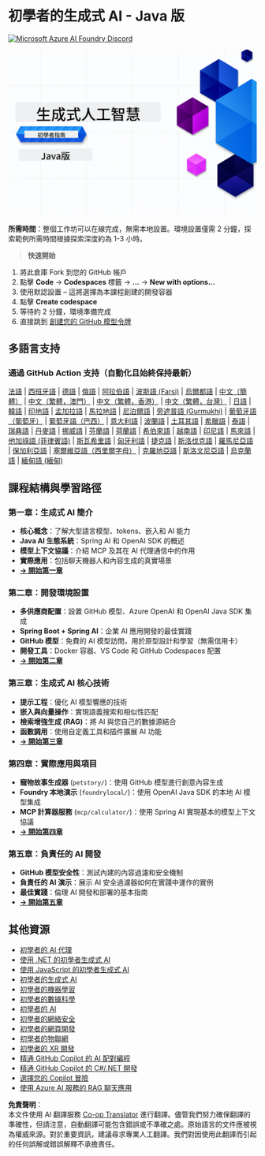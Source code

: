 <!--
CO_OP_TRANSLATOR_METADATA:
{
  "original_hash": "7216baee4139fab32d7bfa0777d75551",
  "translation_date": "2025-07-27T18:49:43+00:00",
  "source_file": "README.md",
  "language_code": "tw"
}
-->
# 初學者的生成式 AI - Java 版
[![Microsoft Azure AI Foundry Discord](https://dcbadge.limes.pink/api/server/ByRwuEEgH4)](https://discord.com/invite/ByRwuEEgH4)

![初學者的生成式 AI - Java 版](../../translated_images/beg-genai-series.8b48be9951cc574c25f8a3accba949bfd03c2f008e2c613283a1b47316fbee68.tw.png)

**所需時間**：整個工作坊可以在線完成，無需本地設置。環境設置僅需 2 分鐘，探索範例所需時間根據探索深度約為 1-3 小時。

> **快速開始**

1. 將此倉庫 Fork 到您的 GitHub 帳戶
2. 點擊 **Code** → **Codespaces** 標籤 → **...** → **New with options...**
3. 使用默認設置 – 這將選擇為本課程創建的開發容器
4. 點擊 **Create codespace**
5. 等待約 2 分鐘，環境準備完成
6. 直接跳到 [創建您的 GitHub 模型令牌](./02-SetupDevEnvironment/README.md#step-2-create-a-github-personal-access-token)

## 多語言支持

### 通過 GitHub Action 支持（自動化且始終保持最新）

[法語](../fr/README.md) | [西班牙語](../es/README.md) | [德語](../de/README.md) | [俄語](../ru/README.md) | [阿拉伯語](../ar/README.md) | [波斯語 (Farsi)](../fa/README.md) | [烏爾都語](../ur/README.md) | [中文（簡體）](../zh/README.md) | [中文（繁體，澳門）](../mo/README.md) | [中文（繁體，香港）](../hk/README.md) | [中文（繁體，台灣）](./README.md) | [日語](../ja/README.md) | [韓語](../ko/README.md) | [印地語](../hi/README.md) | [孟加拉語](../bn/README.md) | [馬拉地語](../mr/README.md) | [尼泊爾語](../ne/README.md) | [旁遮普語 (Gurmukhi)](../pa/README.md) | [葡萄牙語（葡萄牙）](../pt/README.md) | [葡萄牙語（巴西）](../br/README.md) | [意大利語](../it/README.md) | [波蘭語](../pl/README.md) | [土耳其語](../tr/README.md) | [希臘語](../el/README.md) | [泰語](../th/README.md) | [瑞典語](../sv/README.md) | [丹麥語](../da/README.md) | [挪威語](../no/README.md) | [芬蘭語](../fi/README.md) | [荷蘭語](../nl/README.md) | [希伯來語](../he/README.md) | [越南語](../vi/README.md) | [印尼語](../id/README.md) | [馬來語](../ms/README.md) | [他加祿語 (菲律賓語)](../tl/README.md) | [斯瓦希里語](../sw/README.md) | [匈牙利語](../hu/README.md) | [捷克語](../cs/README.md) | [斯洛伐克語](../sk/README.md) | [羅馬尼亞語](../ro/README.md) | [保加利亞語](../bg/README.md) | [塞爾維亞語（西里爾字母）](../sr/README.md) | [克羅地亞語](../hr/README.md) | [斯洛文尼亞語](../sl/README.md) | [烏克蘭語](../uk/README.md) | [緬甸語 (緬甸)](../my/README.md)

## 課程結構與學習路徑

### **第一章：生成式 AI 簡介**
- **核心概念**：了解大型語言模型、tokens、嵌入和 AI 能力
- **Java AI 生態系統**：Spring AI 和 OpenAI SDK 的概述
- **模型上下文協議**：介紹 MCP 及其在 AI 代理通信中的作用
- **實際應用**：包括聊天機器人和內容生成的真實場景
- **[→ 開始第一章](./01-IntroToGenAI/README.md)**

### **第二章：開發環境設置**
- **多供應商配置**：設置 GitHub 模型、Azure OpenAI 和 OpenAI Java SDK 集成
- **Spring Boot + Spring AI**：企業 AI 應用開發的最佳實踐
- **GitHub 模型**：免費的 AI 模型訪問，用於原型設計和學習（無需信用卡）
- **開發工具**：Docker 容器、VS Code 和 GitHub Codespaces 配置
- **[→ 開始第二章](./02-SetupDevEnvironment/README.md)**

### **第三章：生成式 AI 核心技術**
- **提示工程**：優化 AI 模型響應的技術
- **嵌入與向量操作**：實現語義搜索和相似性匹配
- **檢索增強生成 (RAG)**：將 AI 與您自己的數據源結合
- **函數調用**：使用自定義工具和插件擴展 AI 功能
- **[→ 開始第三章](./03-CoreGenerativeAITechniques/README.md)**

### **第四章：實際應用與項目**
- **寵物故事生成器** (`petstory/`)：使用 GitHub 模型進行創意內容生成
- **Foundry 本地演示** (`foundrylocal/`)：使用 OpenAI Java SDK 的本地 AI 模型集成
- **MCP 計算器服務** (`mcp/calculator/`)：使用 Spring AI 實現基本的模型上下文協議
- **[→ 開始第四章](./04-PracticalSamples/README.md)**

### **第五章：負責任的 AI 開發**
- **GitHub 模型安全性**：測試內建的內容過濾和安全機制
- **負責任的 AI 演示**：展示 AI 安全過濾器如何在實踐中運作的實例
- **最佳實踐**：倫理 AI 開發和部署的基本指南
- **[→ 開始第五章](./05-ResponsibleGenAI/README.md)**

## 其他資源

- [初學者的 AI 代理](https://github.com/microsoft/ai-agents-for-beginners)
- [使用 .NET 的初學者生成式 AI](https://github.com/microsoft/Generative-AI-for-beginners-dotnet)
- [使用 JavaScript 的初學者生成式 AI](https://github.com/microsoft/generative-ai-with-javascript)
- [初學者的生成式 AI](https://github.com/microsoft/generative-ai-for-beginners)
- [初學者的機器學習](https://aka.ms/ml-beginners)
- [初學者的數據科學](https://aka.ms/datascience-beginners)
- [初學者的 AI](https://aka.ms/ai-beginners)
- [初學者的網絡安全](https://github.com/microsoft/Security-101)
- [初學者的網頁開發](https://aka.ms/webdev-beginners)
- [初學者的物聯網](https://aka.ms/iot-beginners)
- [初學者的 XR 開發](https://github.com/microsoft/xr-development-for-beginners)
- [精通 GitHub Copilot 的 AI 配對編程](https://aka.ms/GitHubCopilotAI)
- [精通 GitHub Copilot 的 C#/.NET 開發](https://github.com/microsoft/mastering-github-copilot-for-dotnet-csharp-developers)
- [選擇您的 Copilot 冒險](https://github.com/microsoft/CopilotAdventures)
- [使用 Azure AI 服務的 RAG 聊天應用](https://github.com/Azure-Samples/azure-search-openai-demo-java)

**免責聲明**：  
本文件使用 AI 翻譯服務 [Co-op Translator](https://github.com/Azure/co-op-translator) 進行翻譯。儘管我們努力確保翻譯的準確性，但請注意，自動翻譯可能包含錯誤或不準確之處。原始語言的文件應被視為權威來源。對於重要資訊，建議尋求專業人工翻譯。我們對因使用此翻譯而引起的任何誤解或錯誤解釋不承擔責任。